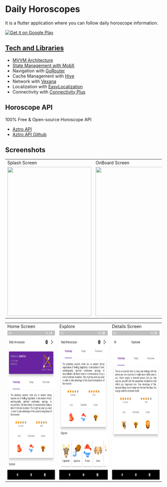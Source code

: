 # Daily Horoscopes

It is a flutter application where you can follow daily horoscope information.

<p align="left">
<a href="https://play.google.com/store/apps/details?id=com.mkavaktech.dailyhoroscopeapp" target="_blank">
    <img alt="Get it on Google Play"
        height="80"
        src="https://play.google.com/intl/en_us/badges/images/generic/en_badge_web_generic.png" />

## Tech and Libraries

- MVVM Architecture
- State Management with [MobX](https://pub.dev/packages/mobx)
- Navigation with [GoRouter](https://pub.dev/packages/go_router)
- Cache Management with [Hive](https://pub.dev/packages/hive_flutter)
- Network with [Vexana](https://pub.dev/packages/vexana)
- Localization with [EasyLocalization](https://pub.dev/packages/easy_localization)
- Connectivity with [Connectivity Plus](https://pub.dev/packages/connectivity_plus)


## Horoscope API
100% Free & Open-source Horoscope API
- [Aztro API](https://aztro.sameerkumar.website) 
- [Aztro API Github](https://github.com/sameerkumar18/aztro) 


## Screenshots
<table>
  <tr>
     <td>Splash Screen</td>
     <td>OnBoard Screen</td>
     <td>Create User Screen</td>
  </tr>
  <tr>
     <td><img src="screenshots/splash.png" width=270 height=480></td>
     <td><img src="screenshots/onboard.png" width=270 height=480></td>
     <td><img src="screenshots/create_user.png" width=270 height=480></td>
  </tr>
 </table>

<table>
  <tr>
     <td>Home Screen</td>
     <td>Explore</td>
     <td>Details Screen</td>
  </tr>
  <tr>
     <td><img src="screenshots/home.png" width="270" height="480"></td>
     <td><img src="screenshots/explore.png" width=270 height=480></td>
     <td><img src="screenshots/detail.png" width=270 height=480></td>
  </tr>
 </table>
